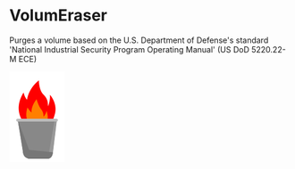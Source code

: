 # VolumEraser
Purges a volume based on the U.S. Department of Defense's standard 'National Industrial Security Program Operating Manual' (US DoD 5220.22-M ECE)


![volumeraser](https://raw.githubusercontent.com/schefa/VolumEraser/master/VolumEraser/Resources/Icon.png)
